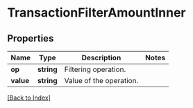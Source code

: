 # TransactionFilterAmountInner

## Properties

Name | Type | Description | Notes
------------ | ------------- | ------------- | -------------
**op** | **string** | Filtering operation. |
**value** | **string** | Value of the operation. |

[[Back to Index]](../index.md)
